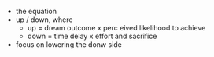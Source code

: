 - the equation
- up / down, where
	- up = dream outcome x perc eived likelihood to achieve
	- down = time delay x effort and sacrifice
- focus on lowering the donw side